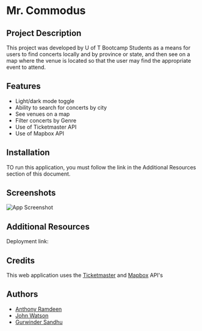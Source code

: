 
# Mr. Commodus

## Project Description

This project was developed by U of T Bootcamp Students as a means for users to find concerts locally and by province or state, and then see on a map where the venue is located so that the user may find the appropriate event to attend. 

## Features

- Light/dark mode toggle
- Ability to search for concerts by city
- See venues on a map
- Filter concerts by Genre
- Use of Ticketmaster API
- Use of Mapbox API



## Installation

TO run this application, you must follow the link in the Additional Resources section of this document. 
    
## Screenshots

![App Screenshot](https://via.placeholder.com/468x300?text=App+Screenshot+Here)

## Additional Resources

Deployment link:

## Credits

This web application uses the [Ticketmaster](https://developer.ticketmaster.com/products-and-docs/apis/discovery-api/v2/#overview) and [Mapbox](https://docs.mapbox.com/api/search/search-box/) API's 


## Authors

- [Anthony Ramdeen](https://www.github.com/RecceRaven)
- [John Watson](https://www.github.com/jwatsoncodes)
- [Gurwinder Sandhu](https://www.github.com/daze94)

